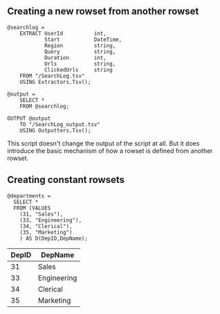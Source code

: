 ## Creating a new rowset from another rowset

```
@searchlog = 
    EXTRACT UserId          int, 
            Start           DateTime, 
            Region          string, 
            Query           string, 
            Duration        int, 
            Urls            string, 
            ClickedUrls     string
    FROM "/SearchLog.tsv"
    USING Extractors.Tsv();

@output = 
    SELECT *
    FROM @searchlog;

OUTPUT @output 
    TO "/SearchLog_output.tsv"
    USING Outputters.Tsv();
```

This script doesn't change the output of the script at all. But it does introduce the basic mechanism of how a rowset is defined from another rowset.

## Creating constant rowsets

```
@departments =
  SELECT * 
  FROM (VALUES
    (31, "Sales"),
    (33, "Engineering"),
    (34, "Clerical"),
    (35, "Marketing")
    ) AS D(DepID,DepName);
```

| DepID | DepName |
| ----- | -------- |
| 31 | Sales |
| 33| Engineering |
| 34 | Clerical |
| 35 | Marketing